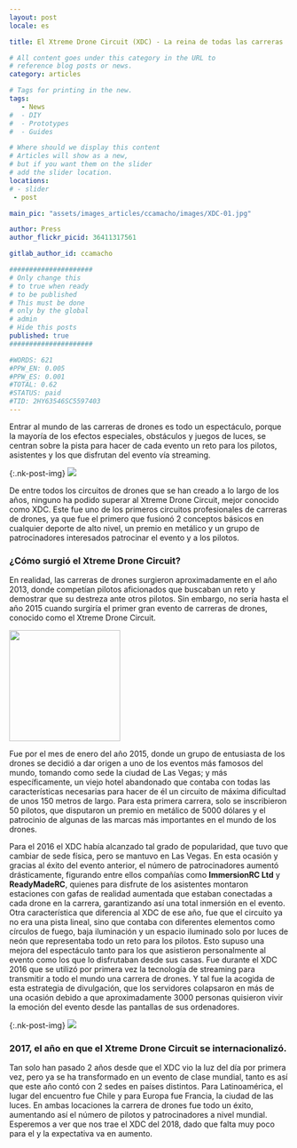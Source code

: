 ```yaml
---
layout: post
locale: es

title: El Xtreme Drone Circuit (XDC) - La reina de todas las carreras

# All content goes under this category in the URL to
# reference blog posts or news.
category: articles

# Tags for printing in the new.
tags:
   - News
#  - DIY
#  - Prototypes
#  - Guides

# Where should we display this content
# Articles will show as a new,
# but if you want them on the slider
# add the slider location.
locations:
# - slider
 - post

main_pic: "assets/images_articles/ccamacho/images/XDC-01.jpg"

author: Press
author_flickr_picid: 36411317561

gitlab_author_id: ccamacho

#####################
# Only change this
# to true when ready
# to be published
# This must be done
# only by the global
# admin
# Hide this posts
published: true
#####################

#WORDS: 621
#PPW_EN: 0.005
#PPW_ES: 0.001
#TOTAL: 0.62
#STATUS: paid
#TID: 2HY63546SC5597403
---
```


Entrar al mundo de las carreras de drones es todo un espectáculo,
porque la mayoría de los efectos especiales, obstáculos y juegos de luces,
se centran sobre la pista para hacer de cada 
evento un reto para los pilotos, asistentes
y los que disfrutan del evento vía streaming.


{:.nk-post-img}
<img src="/assets/images_articles/{{ page.gitlab_author_id }}/images/XDC-02.jpg">

De entre todos los circuitos de drones que se han creado a lo largo de los años,
ninguno ha podido superar al Xtreme Drone Circuit, 
mejor conocido como XDC. 
Este fue uno de los primeros circuitos profesionales de carreras de drones, 
ya que fue el primero que fusionó 2 conceptos básicos 
en cualquier deporte de alto nivel,
un premio en metálico y
un grupo de patrocinadores interesados patrocinar el evento y a
los pilotos.

### ¿Cómo surgió el Xtreme Drone Circuit?

En realidad, las carreras de drones surgieron aproximadamente en el año 2013, 
donde competían pilotos aficionados que buscaban un reto
y demostrar que su destreza ante otros pilotos.
Sin embargo, no sería hasta el año 2015 cuando surgiría
el primer gran evento de carreras de drones, conocido como el Xtreme Drone Circuit. 

<div class="nk-post-text mt-0">
    <img style="height: 200px;" class="pull-left mt-0" src="/assets/images_articles/{{ page.gitlab_author_id }}/images/XDC-04.jpg" alt="">
        <p class="text-white">
Fue por el mes de enero del año 2015, donde un grupo de entusiasta de los drones 
se decidió a dar origen a uno de los eventos más famosos del mundo, 
tomando como sede la ciudad de Las Vegas; y más específicamente, un viejo hotel
abandonado que contaba con todas las características necesarias para hacer de 
él un circuito de máxima dificultad de unos 150 metros de largo.
Para esta primera
carrera, solo se inscribieron 50 pilotos, que disputaron un premio en 
metálico de 5000 dólares y el patrocinio de algunas de las  marcas más 
importantes en el mundo de los drones. 
</p>
</div>

Para el 2016 el XDC había alcanzado tal grado de popularidad, que tuvo que 
cambiar de sede física, pero se mantuvo en Las Vegas. 
En esta ocasión y gracias al éxito del evento anterior, el número de 
patrocinadores aumentó drásticamente, figurando entre ellos compañías como 
<strong>ImmersionRC Ltd</strong> y <strong>ReadyMadeRC</strong>, 
quienes para disfrute de los asistentes montaron estaciones con gafas de
realidad aumentada que estaban conectadas a cada drone en la carrera, 
garantizando así una total inmersión en el evento. Otra característica que 
diferencia al XDC de ese año, fue que el circuito ya no era una pista lineal, 
sino que contaba con diferentes elementos como círculos de fuego, 
baja iluminación y un espacio iluminado solo por luces de neón que 
representaba todo un reto para los pilotos.
Esto supuso una mejora del espectáculo
tanto para los que asistieron personalmente al evento 
como los que lo disfrutaban desde sus casas. Fue durante el XDC 2016 que se
utilizó por primera vez la tecnología de streaming para transmitir a todo el mundo 
una carrera de drones.
Y tal fue la acogida de esta estrategia de divulgación, 
que los servidores colapsaron en más de una ocasión debido a que 
aproximadamente 3000 personas quisieron vivir la emoción del evento desde 
las pantallas de sus ordenadores.

{:.nk-post-img}
<img src="/assets/images_articles/{{ page.gitlab_author_id }}/images/XDC-03.jpg">

### 2017, el año en que el Xtreme Drone Circuit se internacionalizó.

Tan solo han pasado 2 años desde que el XDC vio la luz del día por primera vez, 
pero ya se ha transformado en un evento de clase mundial,
tanto es así que este año contó con 2 sedes en países distintos.
Para Latinoamérica, el lugar del encuentro fue Chile y para Europa fue Francia, 
la ciudad de las luces. En ambas locaciones la carrera de drones fue todo
un éxito, aumentando así el número de pilotos y patrocinadores a nivel mundial. 
Esperemos a ver que nos trae el XDC del 2018, dado que falta muy poco para el
y la expectativa va en aumento.
